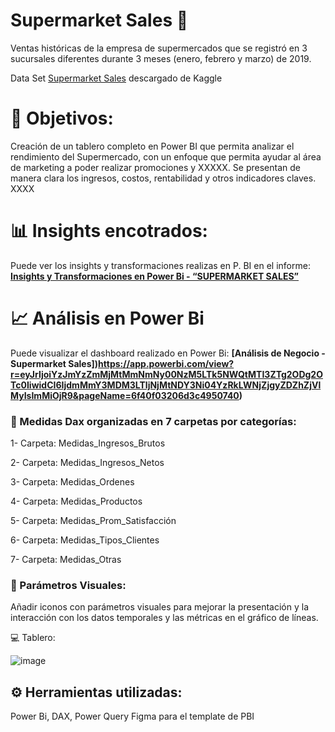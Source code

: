 # Supermarket Sales 🛒

Ventas históricas de la empresa de supermercados que se registró en 3 sucursales diferentes durante 3 meses (enero, febrero y marzo) de 2019. 

Data Set [Supermarket Sales](https://www.kaggle.com/datasets/aungpyaeap/supermarket-sales) descargado de Kaggle

# 🎯 Objetivos:

Creación de un tablero completo en Power BI que permita analizar el rendimiento del Supermercado, con un enfoque que permita ayudar al área de marketing a poder realizar promociones y XXXXX. Se presentan de manera clara los ingresos, costos, rentabilidad y otros indicadores claves. XXXX

# 📊 Insights encotrados:

Puede ver los insights y transformaciones realizas en P. BI en el informe: **[Insights y Transformaciones en Power Bi - “SUPERMARKET SALES”](https://github.com/MFlorenciaLoCascio/BD_Supermarket_Sales/blob/main/Insights%20y%20Transformaciones%20en%20Power%20Bi%20%E2%80%9CSUPERMARKET%20SALES%E2%80%9D.pdf)**

# 📈 Análisis en Power Bi 

Puede visualizar el dashboard realizado en Power Bi: **[Análisis de Negocio - Supermarket Sales])https://app.powerbi.com/view?r=eyJrIjoiYzJmYzZmMjMtMmNmNy00NzM5LTk5NWQtMTI3ZTg2ODg2OTc0IiwidCI6IjdmMmY3MDM3LTljNjMtNDY3Ni04YzRkLWNjZjgyZDZhZjVlMyIsImMiOjR9&pageName=6f40f03206d3c4950740)**


### 📂 Medidas Dax organizadas en 7 carpetas por categorías: 

1- Carpeta: Medidas_Ingresos_Brutos

2- Carpeta: Medidas_Ingresos_Netos

3- Carpeta: Medidas_Ordenes

4- Carpeta: Medidas_Productos

5- Carpeta: Medidas_Prom_Satisfacción

6- Carpeta: Medidas_Tipos_Clientes

7- Carpeta: Medidas_Otras

### 📄 Parámetros Visuales: 

Añadir iconos con parámetros visuales para mejorar la presentación y la interacción con los datos temporales y las métricas en el gráfico de líneas.


💻 Tablero: 

![image](https://github.com/user-attachments/assets/7aedce1d-2b8d-4626-a23b-455b4ef29d49)


## ⚙️ Herramientas utilizadas: 

Power Bi, DAX, Power Query
Figma para el template de PBI
